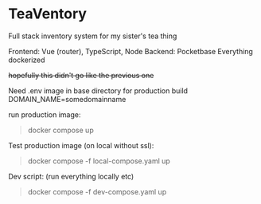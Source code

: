 # TeaVentory
Full stack inventory system for my sister's tea thing

Frontend: Vue (router), TypeScript, Node
Backend: Pocketbase
Everything dockerized

~~hopefully this didn't go like the previous one~~


Need .env image in base directory for production build
DOMAIN_NAME=somedomainname

run production image:
> docker compose up


Test production image (on local without ssl):
> docker compose -f local-compose.yaml up

Dev script: (run everything locally etc)
> docker compose -f dev-compose.yaml up
